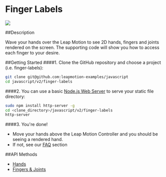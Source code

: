 Finger Labels
=====

<img src="https://lm-assets.s3.amazonaws.com/screenshots/finger-labels.png">

##Description

Wave your hands over the Leap Motion to see 2D hands, fingers and joints rendered on the screen. The supporting code will show you how to access each finger to your desire.

##Getting Started
####1. Clone the GitHub repository and choose a project (i.e. finger-labels):
```bash
git clone git@github.com:leapmotion-examples/javascript
cd javascript/v2/finger-labels
```

####2. You can use a basic [Node.js Web Server](https://www.npmjs.org/package/node-http-server) to serve your static file directory:
```bash
sudo npm install http-server -g
cd <clone_directory>/javascript/v2/finger-labels
http-server
```

####3. You're done!
* Move your hands above the Leap Motion Controller and you should be seeing a rendered hand.
* If not, see our [FAQ](https://developer.leapmotion.com/downloads/skeletal-beta/faq) section

##API Methods
* [Hands](https://developer.leapmotion.com/documentation/skeletal/javascript/api/Leap.Hand.html)
* [Fingers & Joints](https://developer.leapmotion.com/documentation/skeletal/javascript/api/Leap.Finger.html)
